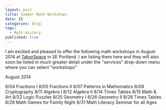 ```yaml
---
layout: post
title: Summer Math Workshops
date: {}
categories: blog
tags: 
  - Math History
published: true
---
```


I am excited and pleased to offer the following math workshops in August 2014 at [TaborSpace](http://taborspace.org/about/) in SE Portland. I am listing them here and they will also soon be listed in much greater detail under the "services" drop-down menu where you can select "workshops"

August 2014

8/04 Fractions I 
8/05 Fractions II
8/07 Patterns in Mathematics
8/08 Cryptography
8/11 Algebra I
8/12 Algebra II
8/14 Times Tables
8/15 Math & Art
8/22 Logic Puzzles
8/25 Geometry I
8/26 Geometry II
8/28 Times Tables
8/29 Math Games for Family Night
8/31 Math Literacy Seminar for all Ages

